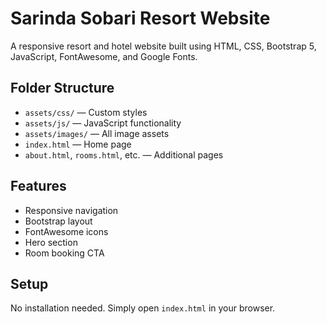 # Sarinda Sobari Resort Website

A responsive resort and hotel website built using HTML, CSS, Bootstrap 5, JavaScript, FontAwesome, and Google Fonts.

## Folder Structure

- `assets/css/` — Custom styles
- `assets/js/` — JavaScript functionality
- `assets/images/` — All image assets
- `index.html` — Home page
- `about.html`, `rooms.html`, etc. — Additional pages

## Features

- Responsive navigation
- Bootstrap layout
- FontAwesome icons
- Hero section
- Room booking CTA

## Setup

No installation needed. Simply open `index.html` in your browser.

